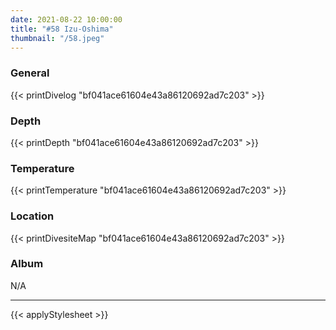 ```yaml
---
date: 2021-08-22 10:00:00
title: "#58 Izu-Oshima"
thumbnail: "/58.jpeg"
---
```


### General

{{< printDivelog "bf041ace61604e43a86120692ad7c203" >}}

### Depth

{{< printDepth "bf041ace61604e43a86120692ad7c203" >}}

### Temperature

{{< printTemperature "bf041ace61604e43a86120692ad7c203" >}}

### Location

{{< printDivesiteMap "bf041ace61604e43a86120692ad7c203" >}}

### Album

N/A

---

{{< applyStylesheet >}}
